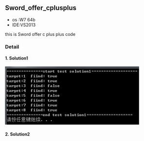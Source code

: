## Sword_offer_cplusplus

- os :W7 64b
- IDE:VS2013

this is Sword offer c plus plus code


### Detail

#### 1. Solution1

![](/screen/solution1.png)


#### 2. Solution2